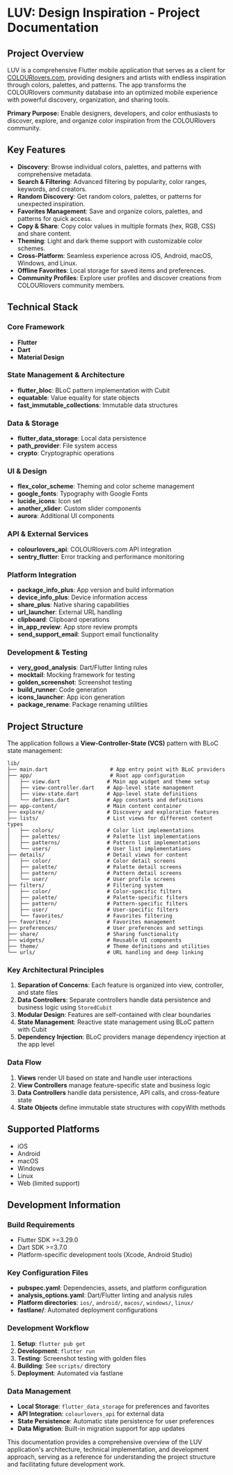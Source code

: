 # LUV: Design Inspiration - Project Documentation

## Project Overview

LUV is a comprehensive Flutter mobile application that serves as a client for [COLOURlovers.com](https://www.colourlovers.com), providing designers and artists with endless inspiration through colors, palettes, and patterns. The app transforms the COLOURlovers community database into an optimized mobile experience with powerful discovery, organization, and sharing tools.

**Primary Purpose:** Enable designers, developers, and color enthusiasts to discover, explore, and organize color inspiration from the COLOURlovers community.

## Key Features

- **Discovery**: Browse individual colors, palettes, and patterns with comprehensive metadata.
- **Search & Filtering**: Advanced filtering by popularity, color ranges, keywords, and creators.
- **Random Discovery**: Get random colors, palettes, or patterns for unexpected inspiration.
- **Favorites Management**: Save and organize colors, palettes, and patterns for quick access.
- **Copy & Share**: Copy color values in multiple formats (hex, RGB, CSS) and share content.
- **Theming**: Light and dark theme support with customizable color schemes.
- **Cross-Platform**: Seamless experience across iOS, Android, macOS, Windows, and Linux.
- **Offline Favorites**: Local storage for saved items and preferences.
- **Community Profiles**: Explore user profiles and discover creations from COLOURlovers community members.

## Technical Stack

### Core Framework
- **Flutter**
- **Dart**
- **Material Design**

### State Management & Architecture
- **flutter_bloc**: BLoC pattern implementation with Cubit
- **equatable**: Value equality for state objects
- **fast_immutable_collections**: Immutable data structures

### Data & Storage
- **flutter_data_storage**: Local data persistence
- **path_provider**: File system access
- **crypto**: Cryptographic operations

### UI & Design
- **flex_color_scheme**: Theming and color scheme management
- **google_fonts**: Typography with Google Fonts
- **lucide_icons**: Icon set
- **another_xlider**: Custom slider components
- **aurora**: Additional UI components

### API & External Services
- **colourlovers_api**: COLOURlovers.com API integration
- **sentry_flutter**: Error tracking and performance monitoring

### Platform Integration
- **package_info_plus**: App version and build information
- **device_info_plus**: Device information access
- **share_plus**: Native sharing capabilities
- **url_launcher**: External URL handling
- **clipboard**: Clipboard operations
- **in_app_review**: App store review prompts
- **send_support_email**: Support email functionality

### Development & Testing
- **very_good_analysis**: Dart/Flutter linting rules
- **mocktail**: Mocking framework for testing
- **golden_screenshot**: Screenshot testing
- **build_runner**: Code generation
- **icons_launcher**: App icon generation
- **package_rename**: Package renaming utilities

## Project Structure

The application follows a **View-Controller-State (VCS)** pattern with BLoC state management:

```
lib/
├── main.dart                    # App entry point with BLoC providers
├── app/                         # Root app configuration
│   ├── view.dart               # Main app widget and theme setup
│   ├── view-controller.dart    # App-level state management
│   ├── view-state.dart         # App-level state definitions
│   └── defines.dart            # App constants and definitions
├── app-content/                # Main content container
├── explore/                    # Discovery and exploration features
├── lists/                      # List views for different content types
│   ├── colors/                 # Color list implementations
│   ├── palettes/               # Palette list implementations
│   ├── patterns/               # Pattern list implementations
│   └── users/                  # User list implementations
├── details/                    # Detail views for content
│   ├── color/                  # Color detail screens
│   ├── palette/                # Palette detail screens
│   ├── pattern/                # Pattern detail screens
│   └── user/                   # User profile screens
├── filters/                    # Filtering system
│   ├── color/                  # Color-specific filters
│   ├── palette/                # Palette-specific filters
│   ├── pattern/                # Pattern-specific filters
│   ├── user/                   # User-specific filters
│   └── favorites/              # Favorites filtering
├── favorites/                  # Favorites management
├── preferences/                # User preferences and settings
├── share/                      # Sharing functionality
├── widgets/                    # Reusable UI components
├── theme/                      # Theme definitions and utilities
└── urls/                       # URL handling and deep linking
```

### Key Architectural Principles

1. **Separation of Concerns**: Each feature is organized into view, controller, and state files
2. **Data Controllers**: Separate controllers handle data persistence and business logic using `StoredCubit`
3. **Modular Design**: Features are self-contained with clear boundaries
4. **State Management**: Reactive state management using BLoC pattern with Cubit
5. **Dependency Injection**: BLoC providers manage dependency injection at the app level

### Data Flow
1. **Views** render UI based on state and handle user interactions
2. **View Controllers** manage feature-specific state and business logic
3. **Data Controllers** handle data persistence, API calls, and cross-feature state
4. **State Objects** define immutable state structures with copyWith methods

## Supported Platforms
- iOS
- Android
- macOS
- Windows
- Linux
- Web (limited support)

## Development Information

### Build Requirements
- Flutter SDK >=3.29.0
- Dart SDK >=3.7.0
- Platform-specific development tools (Xcode, Android Studio)

### Key Configuration Files
- **pubspec.yaml**: Dependencies, assets, and platform configuration
- **analysis_options.yaml**: Dart/Flutter linting and analysis rules
- **Platform directories**: `ios/`, `android/`, `macos/`, `windows/`, `linux/`
- **fastlane/**: Automated deployment configurations

### Development Workflow
1. **Setup**: `flutter pub get`
2. **Development**: `flutter run`
3. **Testing**: Screenshot testing with golden files
4. **Building**: See `scripts/` directory
5. **Deployment**: Automated via fastlane

### Data Management
- **Local Storage**: `flutter_data_storage` for preferences and favorites
- **API Integration**: `colourlovers_api` for external data
- **State Persistence**: Automatic state persistence for user preferences
- **Data Migration**: Built-in migration support for app updates

This documentation provides a comprehensive overview of the LUV application's architecture, technical implementation, and development approach, serving as a reference for understanding the project structure and facilitating future development work.
